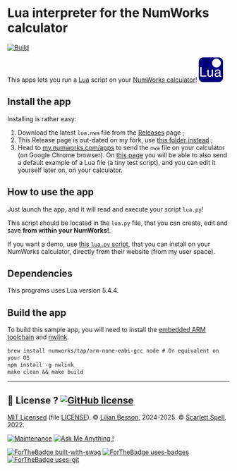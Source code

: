 # Lua interpreter for the NumWorks calculator

[![Build](https://github.com/Naereen/nwagyu-lua-for-numworks/actions/workflows/build.yml/badge.svg)](https://github.com/Naereen/nwagyu-lua-for-numworks/actions/workflows/build.yml)

This apps lets you run a [Lua](https://www.lua.org/about.html) script on your [NumWorks calculator](https://www.numworks.com)!
[![Lua logo](./src/icon.png)](https://www.lua.org/about.html)

## Install the app

Installing is rather easy:

1. Download the latest `lua.nwa` file from the [Releases](https://github.com/Naereen/nwagyu-lua-for-numworks/releases) page ;
2. This Release page is out-dated on my fork, use [this folder instead](https://perso.crans.org/besson/publis/Numworks-apps/) ;
3. Head to [my.numworks.com/apps](https://my.numworks.com/apps) to send the `nwa` file on your calculator (on Google Chrome browser). On [this page](https://my.numworks.com/python/lilian-besson-1/lua) you will be able to also send a default example of a Lua file (a tiny test script), and you can edit it yourself later on, on your calculator.

## How to use the app

Just launch the app, and it will read and execute your script `lua.py`!

This script should be located in the `lua.py` file, that you can create, edit and save **from within your NumWorks!**.

If you want a demo, use [this `lua.py` script](https://my.numworks.com/python/lilian-besson-1/lua), that you can install on your NumWorks calculator, directly from their website (from my user space).

## Dependencies

This programs uses Lua version 5.4.4.

## Build the app

To build this sample app, you will need to install the [embedded ARM toolchain](https://developer.arm.com/Tools%20and%20Software/GNU%20Toolchain) and [nwlink](https://www.npmjs.com/package/nwlink).

```shell
brew install numworks/tap/arm-none-eabi-gcc node # Or equivalent on your OS
npm install -g nwlink
make clean && make build
```

----

## :scroll: License ? [![GitHub license](https://img.shields.io/github/license/Naereen/nwagyu-lua-for-numworks.svg)](https://github.com/Naereen/nwagyu-lua-for-numworks/blob/master/LICENSE)

[MIT Licensed](https://lbesson.mit-license.org/) (file [LICENSE](LICENSE)).
© [Lilian Besson](https://GitHub.com/Naereen), 2024-2025.
© [Scarlett Spell](https://github.com/ScarlettSpell), 2022.

[![Maintenance](https://img.shields.io/badge/Maintained%3F-yes-green.svg)](https://GitHub.com/Naereen/nwagyu-lua-for-numworks/graphs/commit-activity)
[![Ask Me Anything !](https://img.shields.io/badge/Ask%20me-anything-1abc9c.svg)](https://GitHub.com/Naereen/ama)

[![ForTheBadge built-with-swag](http://ForTheBadge.com/images/badges/built-with-swag.svg)](https://GitHub.com/Naereen/)
[![ForTheBadge uses-badges](http://ForTheBadge.com/images/badges/uses-badges.svg)](http://ForTheBadge.com)
[![ForTheBadge uses-git](http://ForTheBadge.com/images/badges/uses-git.svg)](https://GitHub.com/)

